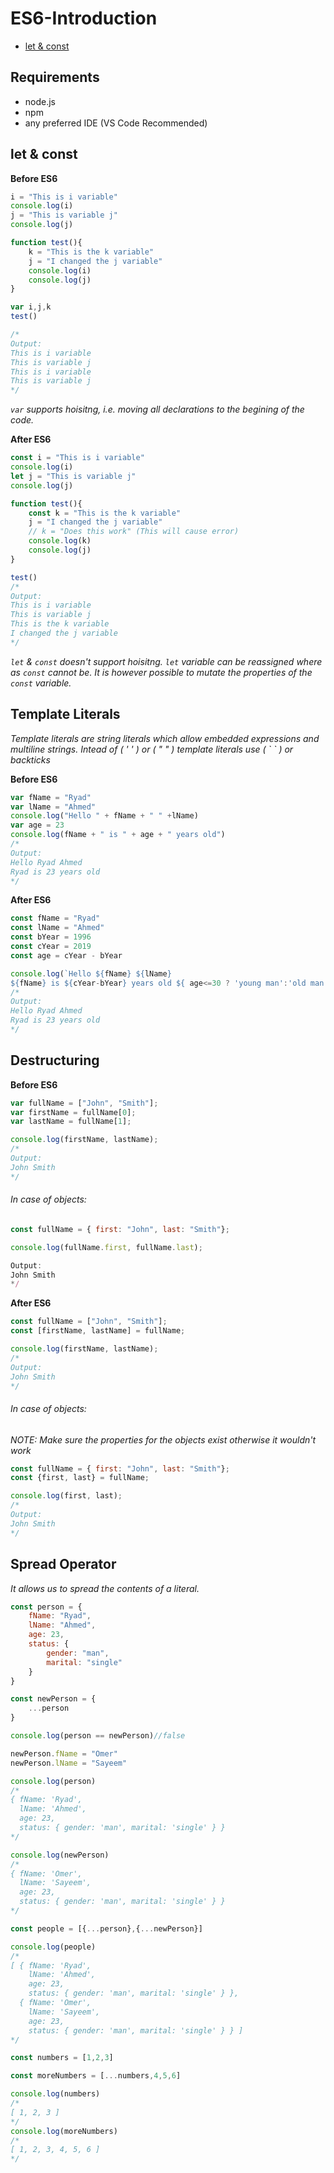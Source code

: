 # ES6-Introduction
- [let & const](#let--const)


## Requirements
- node.js
- npm
- any preferred IDE (VS Code Recommended)

## let & const

**Before ES6**
```js
i = "This is i variable"
console.log(i)
j = "This is variable j"
console.log(j)

function test(){
    k = "This is the k variable"
    j = "I changed the j variable"
    console.log(i)
    console.log(j)
}

var i,j,k
test()

/*
Output:
This is i variable
This is variable j
This is i variable
This is variable j
*/

```
*`var` supports hoisitng, i.e. moving all declarations to the begining of the code.*

**After ES6**
```js
const i = "This is i variable"
console.log(i)
let j = "This is variable j"
console.log(j)

function test(){
    const k = "This is the k variable"
    j = "I changed the j variable"
    // k = "Does this work" (This will cause error)
    console.log(k)
    console.log(j)
}

test()
/*
Output:
This is i variable
This is variable j
This is the k variable
I changed the j variable
*/
```
*`let` & `const` doesn't support hoisitng. `let` variable can be reassigned where as `const` cannot be. It is however possible to mutate the properties of the `const` variable.*


## Template Literals
*Template literals are string literals which allow embedded expressions and multiline strings. Intead of ( ' ' ) or ( " " ) template literals use ( \` \` ) or backticks*

**Before ES6**
```js
var fName = "Ryad"
var lName = "Ahmed"
console.log("Hello " + fName + " " +lName)
var age = 23
console.log(fName + " is " + age + " years old")
/*
Output:
Hello Ryad Ahmed
Ryad is 23 years old
*/
```
**After ES6**
```js
const fName = "Ryad"
const lName = "Ahmed"
const bYear = 1996
const cYear = 2019
const age = cYear - bYear

console.log(`Hello ${fName} ${lName}
${fName} is ${cYear-bYear} years old ${ age<=30 ? 'young man':'old man' }`)
/*
Output:
Hello Ryad Ahmed
Ryad is 23 years old
*/
```

## Destructuring

**Before ES6**
```js
var fullName = ["John", "Smith"];
var firstName = fullName[0];
var lastName = fullName[1];

console.log(firstName, lastName);
/*
Output:
John Smith
*/ 
```
###### In case of objects:
```js
const fullName = { first: "John", last: "Smith"};

console.log(fullName.first, fullName.last);

Output:
John Smith
*/
```
**After ES6**
```js
const fullName = ["John", "Smith"];
const [firstName, lastName] = fullName;

console.log(firstName, lastName);
/*
Output:
John Smith
*/
```
###### In case of objects:
*NOTE: Make sure the properties for the objects exist otherwise it wouldn't work*
```js
const fullName = { first: "John", last: "Smith"};
const {first, last} = fullName;

console.log(first, last);
/*
Output:
John Smith
*/
```

## Spread Operator
*It allows us to spread the contents of a literal.*

```js
const person = {
    fName: "Ryad",
    lName: "Ahmed",
    age: 23,
    status: {
        gender: "man",
        marital: "single"
    }
}

const newPerson = {
    ...person
}

console.log(person == newPerson)//false

newPerson.fName = "Omer"
newPerson.lName = "Sayeem"

console.log(person)
/*
{ fName: 'Ryad',
  lName: 'Ahmed',
  age: 23,
  status: { gender: 'man', marital: 'single' } }
*/

console.log(newPerson)
/*
{ fName: 'Omer',
  lName: 'Sayeem',
  age: 23,
  status: { gender: 'man', marital: 'single' } }
*/

const people = [{...person},{...newPerson}]

console.log(people)
/*
[ { fName: 'Ryad',
    lName: 'Ahmed',
    age: 23,
    status: { gender: 'man', marital: 'single' } },
  { fName: 'Omer',
    lName: 'Sayeem',
    age: 23,
    status: { gender: 'man', marital: 'single' } } ]
*/

const numbers = [1,2,3]

const moreNumbers = [...numbers,4,5,6]

console.log(numbers)
/*
[ 1, 2, 3 ]
*/
console.log(moreNumbers)
/*
[ 1, 2, 3, 4, 5, 6 ]
*/
```
